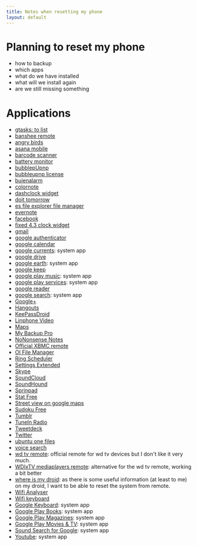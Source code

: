 ```yaml
---
title: Notes when resetting my phone
layout: default
---
```


# Planning to reset my phone

* how to backup
* which apps
* what do we have installed
* what will we install again
* are we still missing something

# Applications
* [gtasks: to list](https://play.google.com/store/apps/details?id=org.dayup.gtask)
* [banshee remote](https://play.google.com/store/apps/details?id=org.nstamato.bansheeremote)
* [angry birds](https://play.google.com/store/apps/details?id=com.rovio.angrybirdsrio)
* [asana mobile](https://play.google.com/store/apps/details?id=com.asana.app)
* [barcode scanner](https://play.google.com/store/apps/details?id=com.google.zxing.client.android)
* [battery monitor](https://play.google.com/store/apps/details?id=com.digitalscalability.batmon)
* [bubblepUpnp](https://play.google.com/store/apps/details?id=com.bubblesoft.android.bubbleupnp)
* [bubbleupnp license](https://play.google.com/store/apps/details?id=com.bubblesoft.android.bubbleupnp.unlocker)
* [buienalarm](https://play.google.com/store/apps/details?id=org.yoki.android.buienalarm)
* [colornote](https://play.google.com/store/apps/details?id=com.socialnmobile.dictapps.notepad.color.note)
* [dashclock widget](https://play.google.com/store/apps/details?id=net.nurik.roman.dashclock)
* [doit tomorrow](https://play.google.com/store/apps/details?id=com.adylitica.android.DoItTomorrow)
* [es file explorer file manager](https://play.google.com/store/apps/details?id=com.estrongs.android.pop)
* [evernote](https://play.google.com/store/apps/details?id=com.evernote)
* [facebook](https://play.google.com/store/apps/details?id=com.facebook.katana)
* [fixed 4.3 clock widget](https://play.google.com/store/apps/details?id=net.alamoapps.unboldedclockwidget)
* [gmail](https://play.google.com/store/apps/details?id=com.google.android.gm)
* [google authenticator](https://play.google.com/store/apps/details?id=com.google.android.apps.authenticator2)
* [google calendar](https://play.google.com/store/apps/details?id=com.google.android.calendar)
* [google currents](https://play.google.com/store/apps/details?id=com.google.android.apps.currents): system app
* [google drive](https://play.google.com/store/apps/details?id=com.google.android.apps.docs)
* [google earth](https://play.google.com/store/apps/details?id=com.google.earth): system app
* [google keep](https://play.google.com/store/apps/details?id=com.google.android.keep)
* [google play music](https://play.google.com/store/apps/details?id=com.google.android.music): system app
* [google play services](https://play.google.com/store/apps/details?id=com.google.android.gms): system app
* [google reader](https://play.google.com/store/apps/details?id=com.google.android.apps.reader)
* [google search](https://play.google.com/store/apps/details?id=com.google.android.googlequicksearchbox): system app
* [Google+](https://play.google.com/store/apps/details?id=com.google.android.apps.plus)
* [Hangouts](https://play.google.com/store/apps/details?id=com.google.android.talk)
* [KeePassDroid](https://play.google.com/store/apps/details?id=com.android.keepass)
* [Linphone Video](https://play.google.com/store/apps/details?id=org.linphone)
* [Maps](https://play.google.com/store/apps/details?id=com.google.android.apps.maps)
* [My Backup Pro](https://play.google.com/store/apps/details?id=com.rerware.android.MyBackupPro)
* [NoNonsense Notes](https://play.google.com/store/apps/details?id=com.nononsenseapps.notepad)
* [Official XBMC remote](https://play.google.com/store/apps/details?id=org.xbmc.android.remote)
* [OI File Manager](https://play.google.com/store/apps/details?id=org.openintents.filemanager)
* [Ring Scheduler](https://play.google.com/store/apps/details?id=com.farproc.ring.scheduler)
* [Settings Extended](https://play.google.com/store/apps/details?id=com.hb.settings)
* [Skype](https://play.google.com/store/apps/details?id=com.skype.raider)
* [SoundCloud](https://play.google.com/store/apps/details?id=com.soundcloud.android)
* [SoundHound](https://play.google.com/store/apps/details?id=com.melodis.midomiMusicIdentifier.freemium)
* [Sprinpad](https://play.google.com/store/apps/details?id=com.springpad)
* [Stat Free](https://play.google.com/store/apps/details?id=com.sebastian.stats)
* [Street view on google maps](https://play.google.com/store/apps/details?id=com.google.android.street)
* [Sudoku Free](https://play.google.com/store/apps/details?id=com.icenta.sudoku.ui)
* [Tumblr](https://play.google.com/store/apps/details?id=com.tumblr)
* [TuneIn Radio](https://play.google.com/store/apps/details?id=tunein.player)
* [Tweetdeck](https://play.google.com/store/apps/details?id=com.thedeck.android.app)
* [Twitter](https://play.google.com/store/apps/details?id=com.twitter.android)
* [ubuntu one files](https://play.google.com/store/apps/details?id=com.ubuntuone.android.files)
* [voice search](https://play.google.com/store/apps/details?id=com.google.android.voicesearch)
* [wd tv remote](https://play.google.com/store/apps/details?id=com.wdc.wdremote): official remote for wd tv devices but I don't like it very much.
* [WDIxTV mediaplayers remote](https://play.google.com/store/apps/details?id=com.osdmod.remote): alternative for the wd tv remote, working a bit better
* [where is my droid](https://play.google.com/store/apps/details?id=com.alienmanfc6.wheresmyandroid): as there is some useful information (at least to me) on my droid, I want to be able to reset the system from remote.
* [Wifi Analyser](https://play.google.com/store/apps/details?id=com.farproc.wifi.analyzer)
* [Wifi keyboard](https://play.google.com/store/apps/details?id=com.volosyukivan)
* [Google Keyboard](https://play.google.com/store/apps/details?id=com.google.android.inputmethod.latin): system app
* [Google Play Books](https://play.google.com/store/apps/details?id=com.google.android.apps.books): system app
* [Google Play Magazines](https://play.google.com/store/apps/details?id=com.google.android.apps.magazines): system app
* [Google Play Movies & TV](https://play.google.com/store/apps/details?id=com.google.android.videos): system app
* [Sound Search for Google](https://play.google.com/store/apps/details?id=com.google.android.ears): system app
* [Youtube](https://play.google.com/store/apps/details?id=com.google.android.youtube): system app




















